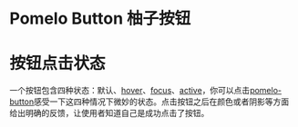 # Pomelo Button 柚子按钮

# 按钮点击状态

一个按钮包含四种状态：默认、[hover](https://developer.mozilla.org/en-US/docs/Web/CSS/:hover)、[focus](https://developer.mozilla.org/en-US/docs/Web/CSS/:focus)、[active](https://developer.mozilla.org/en-US/docs/Web/CSS/:active)，你可以点击[pomelo-button](https://pomelo-chuan.github.io/pomelo-button/)感受一下这四种情况下微妙的状态。点击按钮之后在颜色或者阴影等方面给出明确的反馈，让使用者知道自己是成功点击了按钮。

